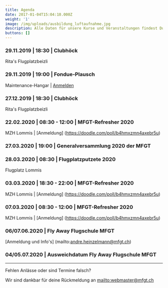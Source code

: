 ```yaml
---
title: Agenda
date: 2017-01-04T15:04:10.000Z
weight: '1'
image: /img/uploads/ausbildung_luftaufnahme.jpg
description: Alle Daten für unsere Kurse und Veranstaltungen findest Du in unserer Agenda.
buttons: []
---
```

### 29.11.2019 | 18:30 | Clubhöck

Rita's Flugplatzbeizli

### 29.11.2019 | 19:00 | Fondue-Plausch

Maintenance-Hangar | [Anmelden](https://doodle.com/poll/hadyig2z3spyunh6)

### 27.12.2019 | 18:30 | Clubhöck

Rita's Flugplatzbeizli

### 22.02.2020 | 08:30 - 12:00 | MFGT-Refresher 2020
MZH Lommis | [Anmeldung] (https://doodle.com/poll/b4hmxzmn4axebr5u)

### 27.03.2020 | 19:00 | Generalversammlung 2020 der MFGT

### 28.03.2020 | 08:30 | Flugplatzputzete 2020
Flugplatz Lommis

### 03.03.2020 | 18:30 - 22:00 | MFGT-Refresher 2020
MZH Lommis | [Anmeldung] (https://doodle.com/poll/b4hmxzmn4axebr5u)

### 07.03.2020 | 08:30 - 12:00 | MFGT-Refresher 2020
MZH Lommis | [Anmeldung] (https://doodle.com/poll/b4hmxzmn4axebr5u)

### 06/07.06.2020 | Fly Away Flugschule MFGT
[Anmeldung und Info's] (mailto:andre.heinzelmann@mfgt.ch)

### 04/05.07.2020 | Ausweichdatum Fly Away Flugschule MFGT

<hr>

Fehlen Anlässe oder sind Termine falsch?

Wir sind dankbar für deine Rückmeldung an <mailto:webmaster@mfgt.ch>
